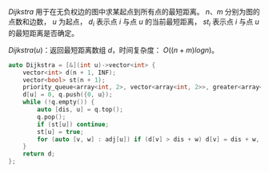$Dijkstra$ 用于在无负权边的图中求某起点到所有点的最短距离。 $n、m$ 分别为图的点数和边数， $u$ 为起点， $d_i$ 表示点 $i$ 与点 $u$ 的当前最短距离， $st_i$ 表示点 $i$ 与点 $u$ 的最短距离是否确定。

$Dijkstra(u)$：返回最短距离数组 $d$，时间复杂度： $O((n+m)logn)$。

```c++
auto Dijkstra = [&](int u)->vector<int> {
    vector<int> d(n + 1, INF);
    vector<bool> st(n + 1);
    priority_queue<array<int, 2>, vector<array<int, 2>>, greater<array<int, 2>>> q; 
    d[u] = 0, q.push({0, u});
    while (!q.empty()) {
        auto [dis, u] = q.top(); 
        q.pop();
        if (st[u]) continue;
        st[u] = true;
        for (auto [v, w] : adj[u]) if (d[v] > dis + w) d[v] = dis + w, q.push({d[v], v});
    }
    return d;
};
```
